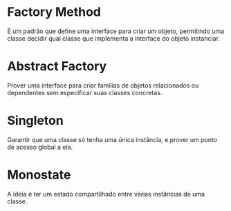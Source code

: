# Factory Method 

É um padrão que define uma interface para criar um objeto, permitindo uma classe decidir qual classe que implementa a interface do objeto instanciar.

# Abstract Factory

Prover uma interface para criar famílias de objetos relacionados ou dependentes sem especificar suas classes concretas.

# Singleton

Garantir que uma classe só tenha uma única instância, e prover um ponto de acesso global a ela.

# Monostate

A ideia é ter um estado compartilhado entre várias instâncias de uma classe.